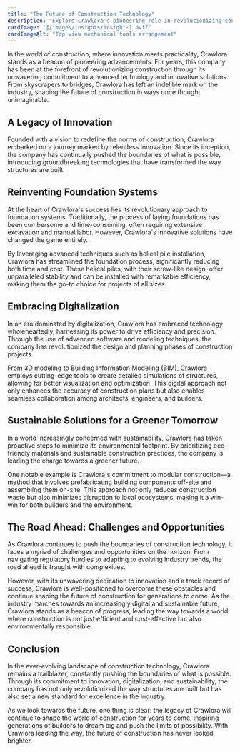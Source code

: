 ```yaml
---
title: "The Future of Construction Technology"
description: "Explore Crawlora's pioneering role in revolutionizing construction through advanced technology and innovative solutions."
cardImage: "@/images/insights/insight-1.avif"
cardImageAlt: "Top view mechanical tools arrangement"
---
```


In the world of construction, where innovation meets practicality, Crawlora stands as a beacon of pioneering advancements. For years, this company has been at the forefront of revolutionizing construction through its unwavering commitment to advanced technology and innovative solutions. From skyscrapers to bridges, Crawlora has left an indelible mark on the industry, shaping the future of construction in ways once thought unimaginable.

## A Legacy of Innovation

Founded with a vision to redefine the norms of construction, Crawlora embarked on a journey marked by relentless innovation. Since its inception, the company has continually pushed the boundaries of what is possible, introducing groundbreaking technologies that have transformed the way structures are built.

## Reinventing Foundation Systems

At the heart of Crawlora's success lies its revolutionary approach to foundation systems. Traditionally, the process of laying foundations has been cumbersome and time-consuming, often requiring extensive excavation and manual labor. However, Crawlora's innovative solutions have changed the game entirely.

By leveraging advanced techniques such as helical pile installation, Crawlora has streamlined the foundation process, significantly reducing both time and cost. These helical piles, with their screw-like design, offer unparalleled stability and can be installed with remarkable efficiency, making them the go-to choice for projects of all sizes.

## Embracing Digitalization

In an era dominated by digitalization, Crawlora has embraced technology wholeheartedly, harnessing its power to drive efficiency and precision. Through the use of advanced software and modeling techniques, the company has revolutionized the design and planning phases of construction projects.

From 3D modeling to Building Information Modeling (BIM), Crawlora employs cutting-edge tools to create detailed simulations of structures, allowing for better visualization and optimization. This digital approach not only enhances the accuracy of construction plans but also enables seamless collaboration among architects, engineers, and builders.

## Sustainable Solutions for a Greener Tomorrow

In a world increasingly concerned with sustainability, Crawlora has taken proactive steps to minimize its environmental footprint. By prioritizing eco-friendly materials and sustainable construction practices, the company is leading the charge towards a greener future.

One notable example is Crawlora's commitment to modular construction—a method that involves prefabricating building components off-site and assembling them on-site. This approach not only reduces construction waste but also minimizes disruption to local ecosystems, making it a win-win for both builders and the environment.

## The Road Ahead: Challenges and Opportunities

As Crawlora continues to push the boundaries of construction technology, it faces a myriad of challenges and opportunities on the horizon. From navigating regulatory hurdles to adapting to evolving industry trends, the road ahead is fraught with complexities.

However, with its unwavering dedication to innovation and a track record of success, Crawlora is well-positioned to overcome these obstacles and continue shaping the future of construction for generations to come. As the industry marches towards an increasingly digital and sustainable future, Crawlora stands as a beacon of progress, leading the way towards a world where construction is not just efficient and cost-effective but also environmentally responsible.

## Conclusion

In the ever-evolving landscape of construction technology, Crawlora remains a trailblazer, constantly pushing the boundaries of what is possible. Through its commitment to innovation, digitalization, and sustainability, the company has not only revolutionized the way structures are built but has also set a new standard for excellence in the industry.

As we look towards the future, one thing is clear: the legacy of Crawlora will continue to shape the world of construction for years to come, inspiring generations of builders to dream big and push the limits of possibility. With Crawlora leading the way, the future of construction has never looked brighter.
